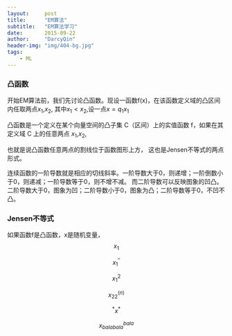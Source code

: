 ```yaml
---
layout:     post
title:      "EM算法"
subtitle:   "EM算法学习"
date:       2015-09-22
author:     "DarcyQin"
header-img: "img/404-bg.jpg"
tags:
    - ML
---
```


### 凸函数
开始EM算法前，我们先讨论凸函数。现设一函数f(x)，在该函数定义域的凸区间内任取两点$x_1$,$x_2$, 其中$x_1<x_2$,设一点$x=q_1x_1$


凸函数是一个定义在某个向量空间的凸子集 C（区间）上的实值函数 f，如果在其定义域 C 上的任意两点 $x_1$,$x_2$,

也就是说凸函数任意两点的割线位于函数图形上方， 这也是Jensen不等式的两点形式。

连续函数的一阶导数就是相应的切线斜率。一阶导数大于0，则递增；一阶倒数小于0，则递减；一阶导数等于0，则不增不减。
而二阶导数可以反映图象的凹凸。二阶导数大于0，图象为凹；二阶导数小于0，图象为凸；二阶导数等于0，不凹不凸。

### Jensen不等式
如果函数f是凸函数，x是随机变量，
$$x_1$$

$$x_1^{''}$$

$$x^2_1$$

$$x_{22}^{(n)}$$

$${}^*x^*$$

$$x_{balabala}^{bala}$$